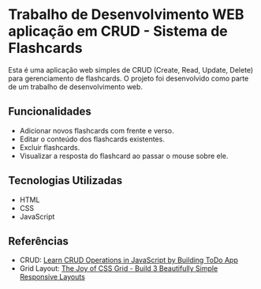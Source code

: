 # Trabalho de Desenvolvimento WEB aplicação em CRUD - Sistema de Flashcards

Esta é uma aplicação web simples de CRUD (Create, Read, Update, Delete) para gerenciamento de flashcards. O projeto foi desenvolvido como parte de um trabalho de desenvolvimento web.

## Funcionalidades

- Adicionar novos flashcards com frente e verso.
- Editar o conteúdo dos flashcards existentes.
- Excluir flashcards.
- Visualizar a resposta do flashcard ao passar o mouse sobre ele.

## Tecnologias Utilizadas

- HTML
- CSS
- JavaScript

## Referências

- CRUD: [Learn CRUD Operations in JavaScript by Building ToDo App](https://www.freecodecamp.org/news/learn-crud-operations-in-javascript-by-building-todo-app/)
- Grid Layout: [The Joy of CSS Grid - Build 3 Beautifully Simple Responsive Layouts](https://www.youtube.com/watch?v=705XCEruZFs&t=323s)
